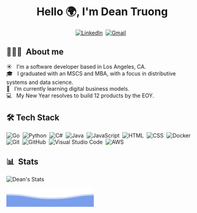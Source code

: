 <h1 align="center">Hello 🌍, I'm Dean Truong</h1> 
<div align="center">
    <a href="https://www.linkedin.com/in/dtruong7"><img alt="LinkedIn" src="https://img.shields.io/badge/linkedin%20-%230077B5.svg?&style=for-the-badge&logo=linkedin&logoColor=white"/></a>&nbsp;
    <a href="mailto:deantruo@usc.edu"><img alt="Gmail" src="https://img.shields.io/badge/Gmail-D14836?style=for-the-badge&logo=gmail&logoColor=white" /></a> &nbsp;
</div>  

## 👨🏻‍💻&nbsp; About me
☀️ &nbsp; I'm a software developer based in Los Angeles, CA. <br />
🎓 &nbsp; I graduated with an MSCS and MBA, with a focus in distributive systems and data science. <br />
🌱 &nbsp; I’m currently learning digital business models.<br />
💻 &nbsp; My New Year resolves to build 12 products by the EOY. <br />


## 🛠&nbsp;Tech Stack
![Go](https://img.shields.io/badge/-Go-05122A?style=for-the-badge&logo=go)&nbsp;
![Python](https://img.shields.io/badge/-Python-05122A?style=for-the-badge&logo=python)&nbsp;
![C#](https://img.shields.io/badge/C%23-05122A?style=for-the-badge&logo=c-sharp)&nbsp;
![Java](https://img.shields.io/badge/-Java-05122A?style=for-the-badge&logo=java)&nbsp;
![JavaScript](https://img.shields.io/badge/-JavaScript-05122A?style=for-the-badge&logo=javascript)&nbsp;
![HTML](https://img.shields.io/badge/-HTML-05122A?style=for-the-badge&logo=HTML5)&nbsp;
![CSS](https://img.shields.io/badge/-CSS-05122A?style=for-the-badge&logo=CSS3&logoColor=1572B6)&nbsp;
![Docker](https://img.shields.io/badge/-Docker-05122A?style=for-the-badge&logo=docker)&nbsp;
![Git](https://img.shields.io/badge/-Git-05122A?style=for-the-badge&logo=git)&nbsp;
![GitHub](https://img.shields.io/badge/-GitHub-05122A?style=for-the-badge&logo=github)&nbsp;
![Visual Studio Code](https://img.shields.io/badge/-Visual%20Studio%20Code-05122A?style=for-the-badge&logo=visual-studio-code&logoColor=007ACC)&nbsp;
![AWS](https://img.shields.io/badge/-AWS-05122A?style=for-the-badge&logo=amazon-aws)&nbsp;
<br /> 

## 📊&nbsp; Stats
![Dean's Stats](https://github-readme-stats.vercel.app/api?username=dtruong8&show_icons=true)

![footer](https://raw.githubusercontent.com/dtruong8/dtruong8/main/images/bottom_header.svg)

